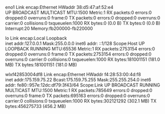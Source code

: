 eno1      Link encap:Ethernet  HWaddr 38:d5:47:af:52:e4  
          UP BROADCAST MULTICAST  MTU:1500  Metric:1
          RX packets:0 errors:0 dropped:0 overruns:0 frame:0
          TX packets:0 errors:0 dropped:0 overruns:0 carrier:0
          collisions:0 txqueuelen:1000 
          RX bytes:0 (0.0 B)  TX bytes:0 (0.0 B)
          Interrupt:20 Memory:fb200000-fb220000 

lo        Link encap:Local Loopback  
          inet addr:127.0.0.1  Mask:255.0.0.0
          inet6 addr: ::1/128 Scope:Host
          UP LOOPBACK RUNNING  MTU:65536  Metric:1
          RX packets:2753154 errors:0 dropped:0 overruns:0 frame:0
          TX packets:2753154 errors:0 dropped:0 overruns:0 carrier:0
          collisions:0 txqueuelen:1000 
          RX bytes:181001151 (181.0 MB)  TX bytes:181001151 (181.0 MB)

wlxf42853004df8 Link encap:Ethernet  HWaddr f4:28:53:00:4d:f8  
          inet addr:175.159.75.22  Bcast:175.159.75.255  Mask:255.255.254.0
          inet6 addr: fe80::957e:12dc:df79:3f43/64 Scope:Link
          UP BROADCAST RUNNING MULTICAST  MTU:1500  Metric:1
          RX packets:785649 errors:0 dropped:0 overruns:0 frame:0
          TX packets:695163 errors:0 dropped:0 overruns:0 carrier:0
          collisions:0 txqueuelen:1000 
          RX bytes:302121292 (302.1 MB)  TX bytes:456275733 (456.2 MB)

